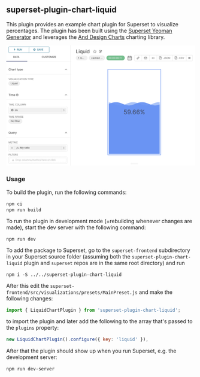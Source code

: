 ## superset-plugin-chart-liquid

This plugin provides an example chart plugin for Superset to visualize percentages. The plugin has been built using the [Superset Yeoman Generator](https://www.npmjs.com/package/@superset-ui/generator-superset) and leverages the [And Design Charts](https://charts.ant.design) charting library.

![Liquid chart plugin in Explore view](images/liquid.png)

### Usage

To build the plugin, run the following commands:

```
npm ci
npm run build
```

To run the plugin in development mode (=rebuilding whenever changes are made), start the dev server with the following command:

```
npm run dev
```

To add the package to Superset, go to the `superset-frontend` subdirectory in your Superset source folder (assuming both the `superset-plugin-chart-liquid` plugin and `superset` repos are in the same root directory) and run
```
npm i -S ../../superset-plugin-chart-liquid
```

After this edit the `superset-frontend/src/visualizations/presets/MainPreset.js` and make the following changes:

```js
import { LiquidChartPlugin } from 'superset-plugin-chart-liquid';
```

to import the plugin and later add the following to the array that's passed to the `plugins` property:
```js
new LiquidChartPlugin().configure({ key: 'liquid' }),
```

After that the plugin should show up when you run Superset, e.g. the development server:

```
npm run dev-server
```
